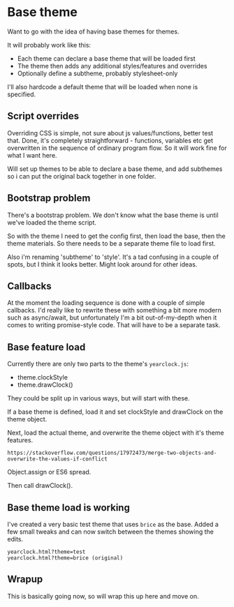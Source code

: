 Base theme
==========

Want to go with the idea of having base themes for themes.

It will probably work like this:

* Each theme can declare a base theme that will be loaded first
* The theme then adds any additional styles/features and overrides
* Optionally define a subtheme, probably stylesheet-only

I'll also hardcode a default theme that will be loaded when none is specified.


Script overrides
----------------
Overriding CSS is simple, not sure about js values/functions, better test that.
Done, it's completely straightforward - functions, variables etc get overwritten in the sequence of ordinary program flow.
So it will work fine for what I want here.

Will set up themes to be able to declare a base theme, and add subthemes so i can put the original back together in one folder.


Bootstrap problem
-----------------
There's a bootstrap problem.
We don't know what the base theme is until we've loaded the theme script.

So with the theme I need to get the config first, then load the base, then the theme materials.
So there needs to be a separate theme file to load first.

Also i'm renaming 'subtheme' to 'style'.
It's a tad confusing in a couple of spots, but I think it looks better.
Might look around for other ideas.


Callbacks
---------

At the moment the loading sequence is done with a couple of simple callbacks.
I'd really like to rewrite these with something a bit more modern such as async/await, but unfortunately I'm a bit out-of-my-depth when it comes to writing promise-style code.
That will have to be a separate task.


Base feature load
-----------------

Currently there are only two parts to the theme's `yearclock.js`:

* theme.clockStyle
* theme.drawClock()

They could be split up in various ways, but will start with these.

If a base theme is defined, load it and set clockStyle and drawClock on the theme object.

Next, load the actual theme, and overwrite the theme object with it's theme features.

	https://stackoverflow.com/questions/17972473/merge-two-objects-and-overwrite-the-values-if-conflict

Object.assign or ES6 spread.

Then call drawClock().


Base theme load is working
--------------------------

I've created a very basic test theme that uses `brice` as the base.
Added a few small tweaks and can now switch between the themes showing the edits.

	yearclock.html?theme=test
	yearclock.html?theme=brice (original)


Wrapup
------

This is basically going now, so will wrap this up here and move on.

